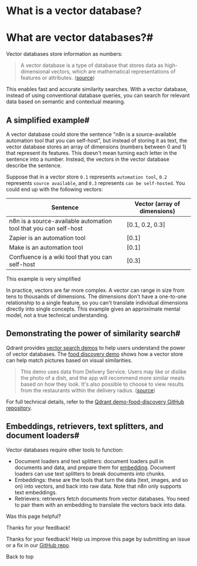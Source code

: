 # What is a vector database?

[ ](https://github.com/n8n-io/n8n-docs/edit/main/docs/advanced-ai/examples/understand-vector-databases.md "Edit this page")

# What are vector databases?#

Vector databases store information as numbers:

> A vector database is a type of database that stores data as high-dimensional vectors, which are mathematical representations of features or attributes. ([source](https://learn.microsoft.com/en-us/semantic-kernel/memories/vector-db))

This enables fast and accurate similarity searches. With a vector database, instead of using conventional database queries, you can search for relevant data based on semantic and contextual meaning.

## A simplified example#

A vector database could store the sentence "n8n is a source-available automation tool that you can self-host", but instead of storing it as text, the vector database stores an array of dimensions (numbers between 0 and 1) that represent its features. This doesn't mean turning each letter in the sentence into a number. Instead, the vectors in the vector database describe the sentence. 

Suppose that in a vector store `0.1` represents `automation tool`, `0.2` represents `source available`, and `0.3` represents `can be self-hosted`. You could end up with the following vectors:

Sentence | Vector (array of dimensions)  
---|---  
n8n is a source-available automation tool that you can self-host | [0.1, 0.2, 0.3]  
Zapier is an automation tool | [0.1]  
Make is an automation tool | [0.1]  
Confluence is a wiki tool that you can self-host | [0.3]  
  
This example is very simplified

In practice, vectors are far more complex. A vector can range in size from tens to thousands of dimensions. The dimensions don't have a one-to-one relationship to a single feature, so you can't translate individual dimensions directly into single concepts. This example gives an approximate mental model, not a true technical understanding.

## Demonstrating the power of similarity search#

Qdrant provides [vector search demos](https://qdrant.tech/demo/) to help users understand the power of vector databases. The [food discovery demo](https://food-discovery.qdrant.tech/) shows how a vector store can help match pictures based on visual similarities.

> This demo uses data from Delivery Service. Users may like or dislike the photo of a dish, and the app will recommend more similar meals based on how they look. It's also possible to choose to view results from the restaurants within the delivery radius. ([source](https://qdrant.tech/demo/))

For full technical details, refer to the [Qdrant demo-food-discovery GitHub repository](https://github.com/qdrant/demo-food-discovery).

## Embeddings, retrievers, text splitters, and document loaders#

Vector databases require other tools to function:

  * Document loaders and text splitters: document loaders pull in documents and data, and prepare them for [embedding](../../../glossary/#ai-embedding). Document loaders can use text splitters to break documents into chunks.
  * Embeddings: these are the tools that turn the data (text, images, and so on) into vectors, and back into raw data. Note that n8n only supports text embeddings.
  * Retrievers: retrievers fetch documents from vector databases. You need to pair them with an embedding to translate the vectors back into data.

Was this page helpful? 

Thanks for your feedback! 

Thanks for your feedback! Help us improve this page by submitting an issue or a fix in our [GitHub repo](https://github.com/n8n-io/n8n-docs). 

Back to top 
